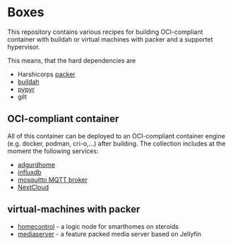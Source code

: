 <!--- 
    @author: Gregor A. Segner <gregor.segner@gmail.com>
    @license: BSD-3
--->

# Boxes
This repository contains various recipes for building OCI-compliant container 
with buildah or virtual machines with packer and a supportet hypervisor.

This means, that the hard dependencies are
  * Harshicorps [packer](https://www.packer.io)
  * [buildah](https://buildah.io)
  * [pypyr](https://pypyr.io)
  * gilt

## OCI-compliant container
All of this container can be deployed to an OCI-compliant container engine 
(e.g. docker, podman, cri-o,...) after building. The collection includes
at the moment the following services:
  * [adgurdhome](./container/adguardhome.sh)
  * [influxdb](./container/influxdb.sh)
  * [mosquitto MQTT broker](./container/mosquitt.sh)
  * [NextCloud](./container/nextcloud)

## virtual-machines with packer
  * [homecontrol](./packer/homecontrol/README.md) - a logic node for smarthomes on steroids
  * [mediaserver](.packer/mediaserver/Readme.md) - a feature packed media server based on Jellyfin